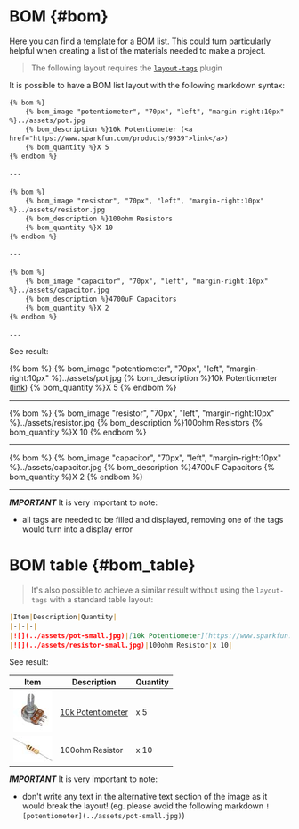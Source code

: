 # BOM {#bom}

Here you can find a template for a BOM list.
This could turn particularly helpful when creating a list of the materials needed to make a project.

> The following layout requires the [`layout-tags`](https://github.com/WeMakecc/gitbook-plugin-layout-tags) plugin

It is possible to have a BOM list layout with the following markdown syntax:
```
{% bom %}
    {% bom_image "potentiometer", "70px", "left", "margin-right:10px" %}../assets/pot.jpg
    {% bom_description %}10k Potentiometer (<a href="https://www.sparkfun.com/products/9939">link</a>)
    {% bom_quantity %}X 5
{% endbom %}

---

{% bom %}
    {% bom_image "resistor", "70px", "left", "margin-right:10px" %}../assets/resistor.jpg
    {% bom_description %}100ohm Resistors
    {% bom_quantity %}X 10
{% endbom %}

---

{% bom %}
    {% bom_image "capacitor", "70px", "left", "margin-right:10px" %}../assets/capacitor.jpg
    {% bom_description %}4700uF Capacitors
    {% bom_quantity %}X 2
{% endbom %}

---
```

See result:

{% bom %}
    {% bom_image "potentiometer", "70px", "left", "margin-right:10px" %}../assets/pot.jpg
    {% bom_description %}10k Potentiometer (<a href="https://www.sparkfun.com/products/9939">link</a>)
    {% bom_quantity %}X 5
{% endbom %}

---

{% bom %}
    {% bom_image "resistor", "70px", "left", "margin-right:10px" %}../assets/resistor.jpg
    {% bom_description %}100ohm Resistors
    {% bom_quantity %}X 10
{% endbom %}

---

{% bom %}
    {% bom_image "capacitor", "70px", "left", "margin-right:10px" %}../assets/capacitor.jpg
    {% bom_description %}4700uF Capacitors
    {% bom_quantity %}X 2
{% endbom %}

---


**_IMPORTANT_** It is very important to note:
- all tags are needed to be filled and displayed, removing one of the tags would turn into a display error


# BOM table {#bom_table}

> It's also possible to achieve a similar result without using the `layout-tags` with a standard table layout:
```markdown
|Item|Description|Quantity|
|-|-|-|
|![](../assets/pot-small.jpg)|[10k Potentiometer](https://www.sparkfun.com/products/9939)|x 5|
|![](../assets/resistor-small.jpg)|100ohm Resistor|x 10|
```

See result:

|Item|Description|Quantity|
|-|-|-|
|![](../assets/pot-small.jpg)|[10k Potentiometer](https://www.sparkfun.com/products/9939)|x 5|
|![](../assets/resistor-small.jpg)|100ohm Resistor|x 10|


**_IMPORTANT_** It is very important to note:
- don't write any text in the alternative text section of the image as it would break the layout! (eg. please avoid the following markdown `![potentiometer](../assets/pot-small.jpg)`)














